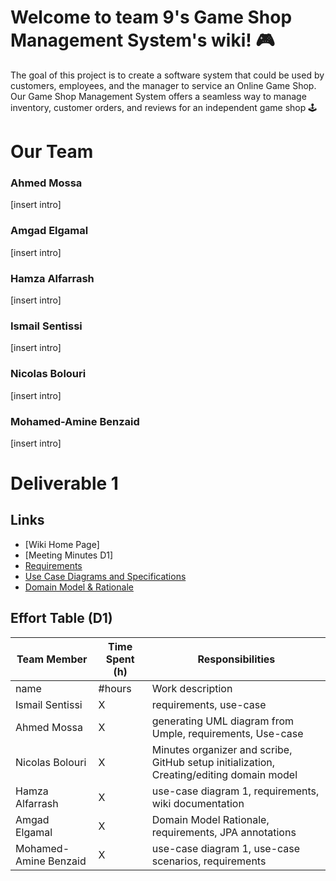 # Welcome to team 9's Game Shop Management System's wiki! 🎮
The goal of this project is to create a software system that could be used by customers, employees, and the manager to service an Online Game Shop. 
Our Game Shop Management System offers a seamless way to manage inventory, customer orders, and reviews for an independent game shop 🕹️


# Our Team

### Ahmed Mossa
[insert intro]

### Amgad Elgamal
[insert intro]

### Hamza Alfarrash
[insert intro]

### Ismail Sentissi
[insert intro]

### Nicolas Bolouri
[insert intro]

### Mohamed-Amine Benzaid
[insert intro]

# Deliverable 1
## Links
* [Wiki Home Page]
* [Meeting Minutes D1]
* [Requirements](https://github.com/McGill-ECSE321-Fall2024/project-group-9/wiki/Requirements)
* [Use Case Diagrams and Specifications](https://github.com/McGill-ECSE321-Fall2024/project-group-9/wiki/Use-Cases-and-Specifications)
* [Domain Model & Rationale](https://github.com/McGill-ECSE321-Fall2024/project-group-9/wiki/Domain-Model-and-Rationale) 

## Effort Table (D1)
| Team Member | Time Spent (h) | Responsibilities | 
| --- | --- | --- |
| name | #hours | Work description |
| Ismail Sentissi | X | requirements, use-case|
| Ahmed Mossa | X | generating UML diagram from Umple, requirements, Use-case |
| Nicolas Bolouri | X | Minutes organizer and scribe, GitHub setup initialization, Creating/editing domain model |
| Hamza Alfarrash | X | use-case diagram 1, requirements, wiki documentation |
| Amgad Elgamal | X | Domain Model Rationale, requirements, JPA annotations |
| Mohamed-Amine Benzaid| X | use-case diagram 1, use-case scenarios, requirements |

